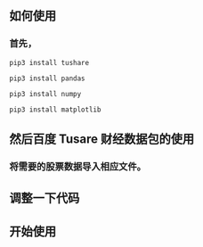 ## 如何使用
### 首先，
`pip3 install tushare` 

`pip3 install pandas` 

`pip3 install numpy` 

`pip3 install matplotlib` 

## 然后百度 Tusare 财经数据包的使用
### 将需要的股票数据导入相应文件。
## 调整一下代码

## 开始使用
